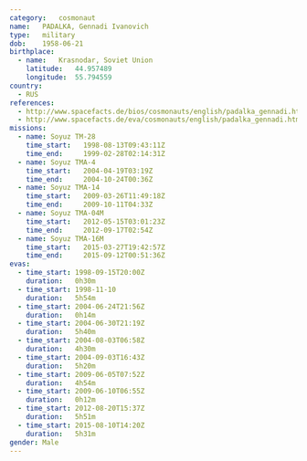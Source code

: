 ```yaml
---
category:	cosmonaut
name:	PADALKA, Gennadi Ivanovich 
type:	military
dob:	1958-06-21
birthplace:
  - name:	Krasnodar, Soviet Union
    latitude:	44.957489
    longitude:	55.794559
country:
  - RUS
references:
  - http://www.spacefacts.de/bios/cosmonauts/english/padalka_gennadi.htm
  - http://www.spacefacts.de/eva/cosmonauts/english/padalka_gennadi.htm
missions:
  - name: Soyuz TM-28
    time_start:   1998-08-13T09:43:11Z
    time_end:     1999-02-28T02:14:31Z
  - name: Soyuz TMA-4
    time_start:   2004-04-19T03:19Z
    time_end:     2004-10-24T00:36Z
  - name: Soyuz TMA-14
    time_start:   2009-03-26T11:49:18Z
    time_end:     2009-10-11T04:33Z
  - name: Soyuz TMA-04M
    time_start:   2012-05-15T03:01:23Z
    time_end:     2012-09-17T02:54Z
  - name: Soyuz TMA-16M
    time_start:   2015-03-27T19:42:57Z
    time_end:     2015-09-12T00:51:36Z
evas:
  - time_start: 1998-09-15T20:00Z
    duration:   0h30m
  - time_start: 1998-11-10
    duration:   5h54m
  - time_start: 2004-06-24T21:56Z
    duration:   0h14m
  - time_start: 2004-06-30T21:19Z
    duration:   5h40m
  - time_start: 2004-08-03T06:58Z
    duration:   4h30m
  - time_start: 2004-09-03T16:43Z
    duration:   5h20m
  - time_start: 2009-06-05T07:52Z
    duration:   4h54m
  - time_start: 2009-06-10T06:55Z
    duration:   0h12m
  - time_start: 2012-08-20T15:37Z
    duration:   5h51m
  - time_start: 2015-08-10T14:20Z
    duration:   5h31m
gender:	Male
---
```


